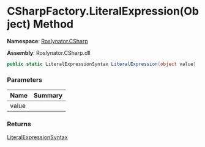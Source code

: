 # CSharpFactory\.LiteralExpression\(Object\) Method

**Namespace**: [Roslynator.CSharp](../../README.md)

**Assembly**: Roslynator\.CSharp\.dll

```csharp
public static LiteralExpressionSyntax LiteralExpression(object value)
```

### Parameters

| Name | Summary |
| ---- | ------- |
| value | |

### Returns

[LiteralExpressionSyntax](https://docs.microsoft.com/en-us/dotnet/api/microsoft.codeanalysis.csharp.syntax.literalexpressionsyntax)

